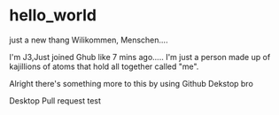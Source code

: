 # hello_world

just a new  thang
Wilikommen, Menschen....

I'm J3,Just joined Ghub like 7 mins ago.....
 I'm just a person made up of kajillions of atoms that hold all together called "me". 


 Alright 
 there's something more to this
 by using Github Dekstop bro


Desktop Pull request test